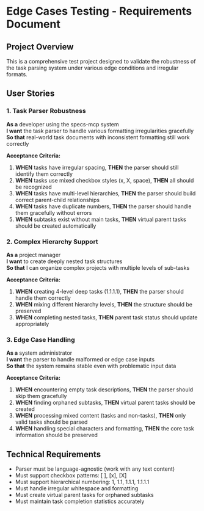 # Edge Cases Testing - Requirements Document

## Project Overview

This is a comprehensive test project designed to validate the robustness of the task parsing system under various edge conditions and irregular formats.

## User Stories

### 1. Task Parser Robustness
**As a** developer using the specs-mcp system  
**I want** the task parser to handle various formatting irregularities gracefully  
**So that** real-world task documents with inconsistent formatting still work correctly  

**Acceptance Criteria:**
1. **WHEN** tasks have irregular spacing, **THEN** the parser should still identify them correctly
2. **WHEN** tasks use mixed checkbox styles (x, X, space), **THEN** all should be recognized
3. **WHEN** tasks have multi-level hierarchies, **THEN** the parser should build correct parent-child relationships
4. **WHEN** tasks have duplicate numbers, **THEN** the parser should handle them gracefully without errors
5. **WHEN** subtasks exist without main tasks, **THEN** virtual parent tasks should be created automatically

### 2. Complex Hierarchy Support
**As a** project manager  
**I want** to create deeply nested task structures  
**So that** I can organize complex projects with multiple levels of sub-tasks  

**Acceptance Criteria:**
1. **WHEN** creating 4-level deep tasks (1.1.1.1), **THEN** the parser should handle them correctly
2. **WHEN** mixing different hierarchy levels, **THEN** the structure should be preserved
3. **WHEN** completing nested tasks, **THEN** parent task status should update appropriately

### 3. Edge Case Handling
**As a** system administrator  
**I want** the parser to handle malformed or edge case inputs  
**So that** the system remains stable even with problematic input data  

**Acceptance Criteria:**
1. **WHEN** encountering empty task descriptions, **THEN** the parser should skip them gracefully
2. **WHEN** finding orphaned subtasks, **THEN** virtual parent tasks should be created
3. **WHEN** processing mixed content (tasks and non-tasks), **THEN** only valid tasks should be parsed
4. **WHEN** handling special characters and formatting, **THEN** the core task information should be preserved

## Technical Requirements

- Parser must be language-agnostic (work with any text content)
- Must support checkbox patterns: [ ], [x], [X]
- Must support hierarchical numbering: 1, 1.1, 1.1.1, 1.1.1.1
- Must handle irregular whitespace and formatting
- Must create virtual parent tasks for orphaned subtasks
- Must maintain task completion statistics accurately